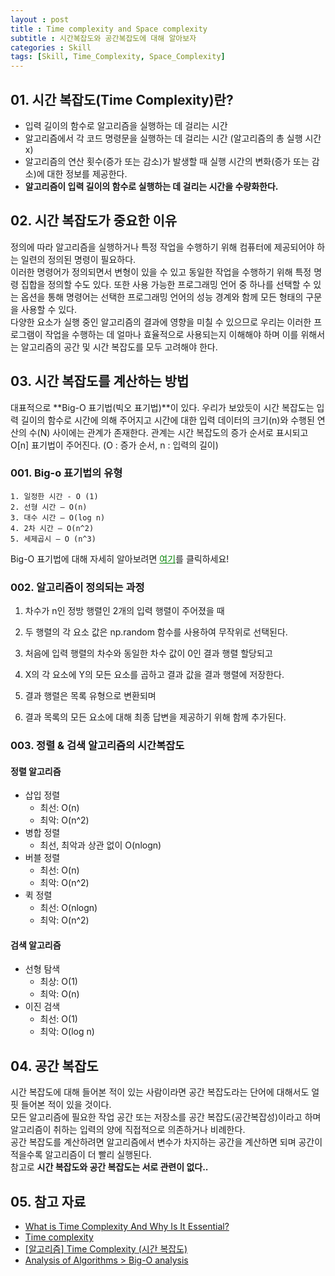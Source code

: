 ```yaml
---
layout : post
title : Time complexity and Space complexity
subtitle : 시간복잡도와 공간복잡도에 대해 알아보자
categories : Skill
tags: [Skill, Time_Complexity, Space_Complexity]
---
```


## 01. 시간 복잡도(Time Complexity)란?
- 입력 길이의 함수로 알고리즘을 실행하는 데 걸리는 시간
- 알고리즘에서 각 코드 명령문을 실행하는 데 걸리는 시간 (알고리즘의 총 실행 시간 x)
- 알고리즘의 연산 횟수(증가 또는 감소)가 발생할 때 실행 시간의 변화(증가 또는 감소)에 대한 정보를 제공한다.
- **알고리즘이 입력 길이의 함수로 실행하는 데 걸리는 시간을 수량화한다.**
  
## 02. 시간 복잡도가 중요한 이유
정의에 따라 알고리즘을 실행하거나 특정 작업을 수행하기 위해 컴퓨터에 제공되어야 하는 일련의 정의된 명령이 필요하다.  
이러한 명령어가 정의되면서 변형이 있을 수 있고 동일한 작업을 수행하기 위해 특정 명령 집합을 정의할 수도 있다. 또한 사용 가능한 프로그래밍 언어 중 하나를 선택할 수 있는 옵션을 통해 명령어는 선택한 프로그래밍 언어의 성능 경계와 함께 모든 형태의 구문을 사용할 수 있다.   
다양한 요소가 실행 중인 알고리즘의 결과에 영향을 미칠 수 있으므로 우리는 이러한 프로그램이 작업을 수행하는 데 얼마나 효율적으로 사용되는지 이해해야 하며 이를 위해서는 알고리즘의 공간 및 시간 복잡도를 모두 고려해야 한다.   

## 03. 시간 복잡도를 계산하는 방법
대표적으로 **Big-O 표기법(빅오 표기법)**이 있다. 우리가 보았듯이 시간 복잡도는 입력 길이의 함수로 시간에 의해 주어지고 시간에 대한 입력 데이터의 크기(n)와 수행된 연산의 수(N) 사이에는 관계가 존재한다. 관계는 시간 복잡도의 증가 순서로 표시되고 O[n] 표기법이 주어진다. (O : 증가 순서, n : 입력의 길이)  

### 001. Big-o 표기법의 유형

```
1. 일정한 시간 - O (1)
2. 선형 시간 – O(n)
3. 대수 시간 – O(log n)
4. 2차 ​​시간 – O(n^2)
5. 세제곱시 – O (n^3)
```

Big-O 표기법에 대해 자세히 알아보려면 <a href="https://www.geeksforgeeks.org/analysis-algorithms-big-o-analysis/" target="_blank" rel="noopener noreferrer" style="color : green">여기</a>를 클릭하세요!

### 002. 알고리즘이 정의되는 과정

1. 차수가 n인 정방 행렬인 2개의 입력 행렬이 주어졌을 때  

2. 두 행렬의 각 요소 값은 np.random 함수를 사용하여 무작위로 선택된다.

3. 처음에 입력 행렬의 차수와 동일한 차수 값이 0인 결과 행렬 할당되고

4. X의 각 요소에 Y의 모든 요소를 ​​곱하고 결과 값을 결과 행렬에 저장한다.

5. 결과 행렬은 목록 유형으로 변환되며 

6. 결과 목록의 모든 요소에 대해 최종 답변을 제공하기 위해 함께 추가된다.

### 003. 정렬 & 검색 알고리즘의 시간복잡도

#### 정렬 알고리즘

- 삽입 정렬
  - 최선: O(n)
  - 최악: O(n^2)
- 병합 정렬
  - 최선, 최악과 상관 없이 O(nlogn)
- 버블 정렬
  - 최선: O(n)
  - 최악: O(n^2)
- 퀵 정렬
  - 최선: O(nlogn)
  - 최악: O(n^2)

#### 검색 알고리즘

- 선형 탐색
  - 최상: O(1)
  - 최악: O(n)
- 이진 검색
  - 최선: O(1)
  - 최악: O(log n)

## 04. 공간 복잡도
시간 복잡도에 대해 들어본 적이 있는 사람이라면 공간 복잡도라는 단어에 대해서도 얼핏 들어본 적이 있을 것이다.   
모든 알고리즘에 필요한 작업 공간 또는 저장소를 공간 복잡도(공간복잡성)이라고 하며 알고리즘이 취하는 입력의 양에 직접적으로 의존하거나 비례한다.   
공간 복잡도를 계산하려면 알고리즘에서 변수가 차지하는 공간을 계산하면 되며 공간이 적을수록 알고리즘이 더 빨리 실행된다.  
참고로 **시간 복잡도와 공간 복잡도는 서로 관련이 없다..**

## 05. 참고 자료
- [What is Time Complexity And Why Is It Essential?](https://www.mygreatlearning.com/blog/why-is-time-complexity-essential/)
- [Time complexity](https://en.wikipedia.org/wiki/Time_complexity)
- [[알고리즘] Time Complexity (시간 복잡도)](https://hanamon.kr/%EC%95%8C%EA%B3%A0%EB%A6%AC%EC%A6%98-time-complexity-%EC%8B%9C%EA%B0%84-%EB%B3%B5%EC%9E%A1%EB%8F%84/)
- [Analysis of Algorithms > Big-O analysis](https://www.geeksforgeeks.org/analysis-algorithms-big-o-analysis/)